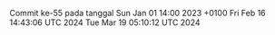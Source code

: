 Commit ke-55 pada tanggal Sun Jan 01 14:00 2023 +0100
Fri Feb 16 14:43:06 UTC 2024
Tue Mar 19 05:10:12 UTC 2024
